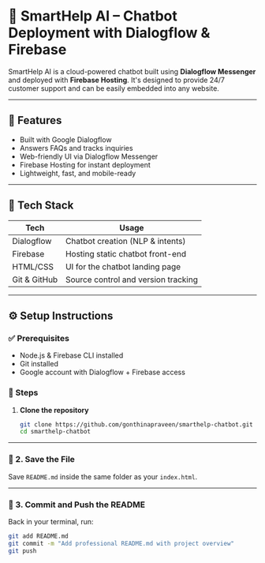 # 🤖 SmartHelp AI – Chatbot Deployment with Dialogflow & Firebase

SmartHelp AI is a cloud-powered chatbot built using **Dialogflow Messenger** and deployed with **Firebase Hosting**. It's designed to provide 24/7 customer support and can be easily embedded into any website.

---

## 🚀 Features

- Built with Google Dialogflow
- Answers FAQs and tracks inquiries
- Web-friendly UI via Dialogflow Messenger
- Firebase Hosting for instant deployment
- Lightweight, fast, and mobile-ready

---

## 🧰 Tech Stack

| Tech         | Usage                                |
|--------------|--------------------------------------|
| Dialogflow    | Chatbot creation (NLP & intents)    |
| Firebase      | Hosting static chatbot front-end    |
| HTML/CSS      | UI for the chatbot landing page     |
| Git & GitHub  | Source control and version tracking |

---

## ⚙️ Setup Instructions

### ✅ Prerequisites

- Node.js & Firebase CLI installed
- Git installed
- Google account with Dialogflow + Firebase access

### 🔧 Steps

1. **Clone the repository**
   ```bash
   git clone https://github.com/gonthinapraveen/smarthelp-chatbot.git
   cd smarthelp-chatbot
<df-messenger
  agent-id="61c58bf1-5942-401a-bf79-6cc4fe734a91"
  chat-title="SmartHelp AI"
  language-code="en">
</df-messenger>

> 

---

### 🔹 2. Save the File

Save `README.md` inside the same folder as your `index.html`.

---

### 🔹 3. Commit and Push the README

Back in your terminal, run:

```bash
git add README.md
git commit -m "Add professional README.md with project overview"
git push
